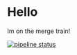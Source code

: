 # Hello

Im on the merge train!

[![pipeline status](https://gitlab.com/mnichols1/gitpress/badges/master/pipeline.svg)](https://gitlab.com/mnichols1/gitpress/-/commits/master)